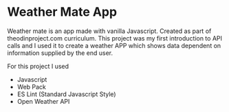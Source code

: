  # Weather Mate App

Weather mate is an app made with vanilla Javascript. Created as part of theodinproject.com curriculum. This project was my first introduction to API calls and I used it to create a weather APP which shows data dependent on information supplied by the end user.

For this project I used
- Javascript
- Web Pack
- ES Lint (Standard Javascript Style) 
- Open Weather API

